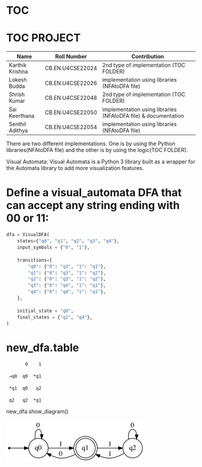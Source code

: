 # TOC
#                                         TOC PROJECT

|      Name          | Roll Number       |   Contribution                                                   |
|--------------------|-------------------|------------------------------------------------------------------|
| Karthik Krishna    | CB.EN.U4CSE22024  |  2nd type of implementation (TOC FOLDER)                         |
| Lokesh Budda       | CB.EN.U4CSE22026  |  implementation using libraries (NFAtoDFA file)                  |
| Shrish Kumar       | CB.EN.U4CSE22048  |  2nd type of implementation (TOC FOLDER)                         |
| Sai Keerthana      | CB.EN.U4CSE22050  |  implementation using libraries (NFAtoDFA file) & documentation  |
| Senthil Adithya    | CB.EN.U4CSE22054  |  implementation using libraries (NFAtoDFA file)                  |


There are two different implementations.
One is by using the Python libraries(NFAtoDFA file) and the other is by using the logic(TOC FOLDER).

Visual Automata:
Visual Automata is a Python 3 library built as a wrapper for the Automata library to add more visualization features.

# Define a visual_automata DFA that can accept any string ending with 00 or 11:

```python
dfa = VisualDFA(
    states={"q0", "q1", "q2", "q3", "q4"},
    input_symbols = {"0", "1"},

    transitions={
        "q0": {"0": "q3", "1": "q1"},
        "q1": {"0": "q3", "1": "q2"},
        "q2": {"0": "q3", "1": "q2"},
        "q3": {"0": "q4", "1": "q1"},
        "q4": {"0": "q4", "1": "q1"},
    },

    initial_state = "q0",
    final_states = {"q2", "q4"},
)
```


# new_dfa.table
```
       0    1

 →q0  q0  *q1

 *q1  q0   q2

 q2   q2  *q1
 ```
new_dfa.show_diagram()

![](https://github.com/LokeshBUD/TOC/blob/main/state.jpeg)

